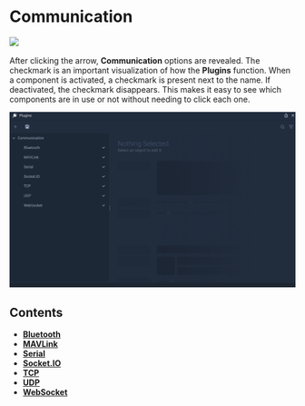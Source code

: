 # Communication

![](../../../.gitbook/assets/pluginsstart.png)

After clicking the arrow, **Communication** options are revealed. The checkmark is an important visualization of how the **Plugins** function. When a component is activated, a checkmark is present next to the name. If deactivated, the checkmark disappears. This makes it easy to see which components are in use or not without needing to click each one. 

![](../../../.gitbook/assets/pluginswithbluetoothandweb.png)

## Contents


* [**Bluetooth**](bluetoothmanager.md)
* [**MAVLink**](mavlinkmanager.md)
* [**Serial**](serialmanager.md)
* [**Socket.IO**](socketiomanager.md)
* [**TCP**](tcpconnectionsmanager.md)
* [**UDP**](udpconnectionsmanager.md)
* [**WebSocket**](websocketmanager.md)
